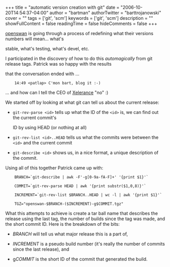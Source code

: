 +++
title = "automatic version creation with git"
date = "2006-10-20T14:54:37-04:00"
author = "bartman"
authorTwitter = "barttrojanowski"
cover = ""
tags = ['git', 'scm']
keywords = ['git', 'scm']
description = ""
showFullContent = false
readingTime = false
hideComments = false
+++

[openswan](http://www.openswan.org/) is going through a process of redefining what their versions numbers will mean... what's

stable, what's testing, what's devel, etc.



I participated in the discovery of how to do this *automagically* from git release tags.  Patrick was so happy with the results

that the conversation ended with ...



        14:49 <patlap> C'mon bart, blog it :-)



... and how can I tell the CEO of [Xelerance](http://www.xelerance.com/) "no"  :)



<!--more-->



We started off by looking at what git can tell us about the current release:



   * `git-rev-parse <id>` tells up what the ID of the `<id>` is, we can find out the current commit's 

      ID by using HEAD (or nothing at all)

   * `git-rev-list <id>..HEAD` tells us what the commits were between the `<id>` and the current commit

   * `git-describe <id>` shows us, in a nice format, a unique description of the commit.



Using all of this together Patrick came up with:



        BRANCH=`git-describe | awk -F'-g[0-9a-fA-F]+' '{print $1}'`

        COMMIT=`git-rev-parse HEAD | awk '{print substr($1,0,8)}'`

        INCREMENT=`git-rev-list $BRANCH..HEAD | wc -l | awk '{print $1}'` 

        TGZ="openswan-$BRANCH-($INCREMENT)-g$COMMIT.tgz"



What this attempts to achieve is create a tar ball name that describes the release using the last tag, the number of builds since the tag was made, and the short commit ID.  Here is the breakdown of the bits:



   * *BRANCH* will tell us what major release this is a part of,

   * *INCREMENT* is a pseudo build number (it's really the number of commits since the last release), and

   * g*COMMIT* is the short ID of the commit that generated the build.


